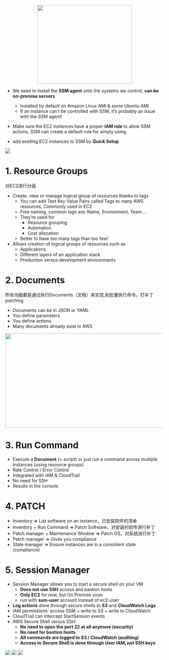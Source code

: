 <p align="center">
    <img src="https://i.loli.net/2019/08/19/vrUC1haXf2ZN6dJ.png"  width="300" height="250">
</p>

- We need to install the **SSM agent** onto the systems we control, **can be on-premise servers**
  - Installed by default on Amazon Linux AMI & some Ubuntu AMI
  - If an instance can’t be controlled with SSM, it’s probably an issue with the SSM agent!
  
- Make sure the EC2 instances have a proper **IAM role** to allow SSM actions, SSM can create a default role for simply using.
- add exsiting EC2 instances to SSM by **Quick Setup**


![](https://i.loli.net/2019/08/19/Ec7s5aVmp2DYRLw.png)
# 1. Resource Groups
对EC2进行分组
- Create, view or manage logical group of resources thanks to tags
  - You can add Text Key Value Pairs called Tags to many AWS resources, Commonly used in EC2
  - Free naming, common tags are: Name, Environment, Team …
  - They’re used for
    - Resource grouping
    - Automation
    - Cost allocation
  - Better to have too many tags than too few!
- Allows creation of logical groups of resources such as
  - Applications
  - Different layers of an application stack
  - Production versus development environments

# 2. Documents
所有功能都是通过执行Documents（文档）来实现,如批量执行命令，打补丁patching
- Documents can be in JSON or YAML
- You define parameters
- You define actions
- Many documents already exist in AWS

<p align="center">
    <img src="https://i.loli.net/2019/08/19/hXqB1J4PeMs5DY9.png"  width="550" height="300">
</p>


# 3. Run Command
- Execute a **Document** (= script) or just run a command across multiple instances (using resource groups)
- Rate Control / Error Control
- Integrated with IAM & CloudTrail
- No need for SSH
- Results in the console

# 4. PATCH
- Inventory => List software on an instance，已安装软件的清单
- Inventory + Run Command => Patch Software，对安装的软件进行补丁
- Patch manager + Maintenance Window => Patch OS，对系统进行补丁
- Patch manager => Gives you compliance
- State manager => Ensure instances are in a consistent state (compliance)


# 5. Session Manager
- Session Manager allows you to start a secure shell on your VM
    - **Does not use SSH** access and bastion hosts
    - **Only EC2** for now, but On Premise soon
    - run with **ssm-user** account instead of ec2-user
- **Log actions** done through secure shells to **S3** and **CloudWatch Logs**
- IAM permissions: access SSM + write to S3 + write to CloudWatch
- CloudTrail can intercept StartSession events
- AWS Secure Shell versus SSH:
    - **No need to open the port 22 at all anymore (security)**
    - **No need for bastion hosts**
    - **All commands are logged to S3 / CloudWatch (auditing)**
    - **Access to Secure Shell is done through User IAM, not SSH keys**


![](https://i.loli.net/2019/08/19/zJum7hCv5c1ATnD.png)
![](https://i.loli.net/2019/08/19/95ErlD7ahNxkQPT.png)
![](https://i.loli.net/2019/08/19/QmVeAFEJMdjgyTU.png)































































